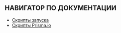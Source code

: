 ## НАВИГАТОР ПО ДОКУМЕНТАЦИИ

* [Скрипты запуска](docs/Скрипты.md)
* [Скрипты Prisma.io](docs/Скрипты%20Prisma.md)